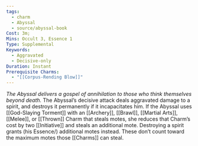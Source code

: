 ```yaml
---
tags:
  - charm
  - Abyssal
  - source/abyssal-book
Cost: 3m; 
Mins: Occult 3, Essence 1
Type: Supplemental
Keywords:
  - Aggravated
  - Decisive-only
Duration: Instant
Prerequisite Charms:
  - "[[Corpus-Rending Blow]]"
---
```

*The Abyssal delivers a gospel of annihilation to those who think themselves beyond death.*
The Abyssal’s decisive attack deals aggravated damage to a spirit, and destroys it permanently if it incapacitates him.
If the Abyssal uses [[God-Slaying Torment]] with an [[Archery]], [[Brawl]], [[Martial Arts]], [[Melee]], or [[Thrown]] Charm that steals motes, she reduces that Charm’s cost by two [[Initiative]] and steals an additional mote.
Destroying a spirit grants (his Essence/) additional motes instead. These don’t count toward the maximum motes those [[Charms]] can steal.